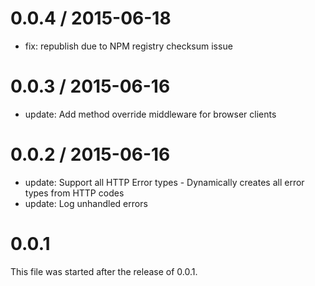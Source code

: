 0.0.4 / 2015-06-18
==================

- fix: republish due to NPM registry checksum issue

0.0.3 / 2015-06-16
==================

- update: Add method override middleware for browser clients

0.0.2 / 2015-06-16
==================

- update: Support all HTTP Error types - Dynamically creates all error types from HTTP codes
- update: Log unhandled errors

0.0.1
=====

This file was started after the release of 0.0.1.
